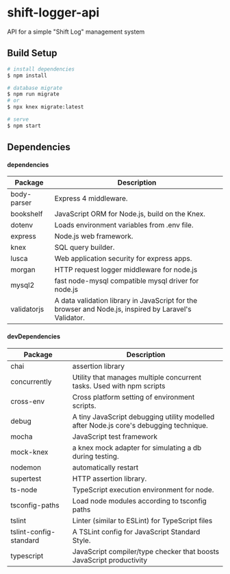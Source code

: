 # shift-logger-api
API for a simple "Shift Log" management system

## Build Setup

``` bash
# install dependencies
$ npm install

# database migrate
$ npm run migrate
# or
$ npx knex migrate:latest

# serve
$ npm start
```

## Dependencies

#### dependencies

| Package | Description |
| ------- | ----------- |
| body-parser | Express 4 middleware. |
| bookshelf | JavaScript ORM for Node.js, build on the Knex. |
| dotenv | Loads environment variables from .env file. |
| express | Node.js web framework. |
| knex | SQL query builder. |
| lusca | Web application security for express apps. |
| morgan | HTTP request logger middleware for node.js |
| mysql2 |  fast node-mysql compatible mysql driver for node.js |
| validatorjs | A data validation library in JavaScript for the browser and Node.js, inspired by Laravel's Validator. |

#### devDependencies

| Package | Description |
| ------- | ----------- |
| chai | assertion library |
| concurrently | Utility that manages multiple concurrent tasks. Used with npm scripts |
| cross-env | Cross platform setting of environment scripts. |
| debug | A tiny JavaScript debugging utility modelled after Node.js core's debugging technique. |
| mocha | JavaScript test framework |
| mock-knex | a knex mock adapter for simulating a db during testing. |
| nodemon | automatically restart |
| supertest | HTTP assertion library. |
| ts-node | TypeScript execution environment for node. |
| tsconfig-paths | Load node modules according to tsconfig paths |
| tslint | Linter (similar to ESLint) for TypeScript files |
| tslint-config-standard | A TSLint config for JavaScript Standard Style. |
| typescript | JavaScript compiler/type checker that boosts JavaScript productivity |